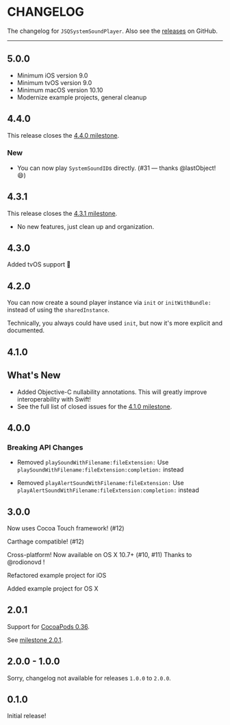 # CHANGELOG

The changelog for `JSQSystemSoundPlayer`. Also see the [releases](https://github.com/jessesquires/JSQSystemSoundPlayer/releases) on GitHub.

--------------------------------------

5.0.0
-----

- Minimum iOS version 9.0
- Minimum tvOS version 9.0
- Minimum macOS version 10.10
- Modernize example projects, general cleanup

4.4.0
-----

This release closes the [4.4.0 milestone](https://github.com/jessesquires/JSQSystemSoundPlayer/issues?utf8=✓&q=milestone%3A4.4.0+).

### New

- You can now play `SystemSoundID`s directly. (#31 — thanks @lastObject! 😄)


4.3.1
-----

This release closes the [4.3.1 milestone](https://github.com/jessesquires/JSQSystemSoundPlayer/issues?utf8=✓&q=+milestone%3A4.3.1+).

- No new features, just clean up and organization.

4.3.0
-----

Added tvOS support :tada:

4.2.0
-----

You can now create a sound player instance via `init` or `initWithBundle:` instead of using the `sharedInstance`.

Technically, you always could have used `init`, but now it's more explicit and documented.

4.1.0
-----

## What's New

* Added Objective-C nullability annotations. This will greatly improve interoperability with Swift!
* See the full list of closed issues for the [4.1.0 milestone](https://github.com/jessesquires/JSQSystemSoundPlayer/issues?q=milestone%3A4.1.0).

4.0.0
-----

### Breaking API Changes

* Removed `playSoundWithFilename:fileExtension:`
Use  `playSoundWithFilename:fileExtension:completion:` instead

* Removed `playAlertSoundWithFilename:fileExtension:`
Use `playAlertSoundWithFilename:fileExtension:completion:` instead

3.0.0
-----

Now uses Cocoa Touch framework! (#12)

Carthage compatible! (#12)

Cross-platform! Now available on OS X 10.7+ (#10, #11) Thanks to @rodionovd !

Refactored example project for iOS

Added example project for OS X

2.0.1
-----

Support for [CocoaPods 0.36](http://blog.cocoapods.org/Pod-Authors-Guide-to-CocoaPods-Frameworks/).

See [milestone 2.0.1](https://github.com/jessesquires/JSQSystemSoundPlayer/issues?q=milestone%3A%22Release+2.0.1%22).

2.0.0 - 1.0.0
-------------

Sorry, changelog not available for releases `1.0.0` to `2.0.0`.

0.1.0
-----

Initial release!
